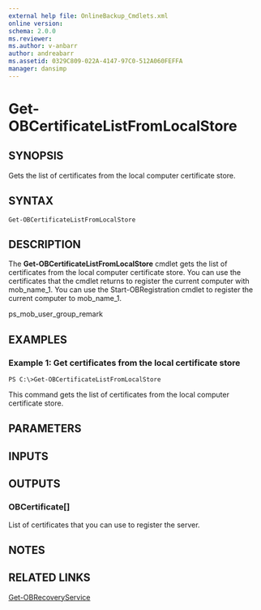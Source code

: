 ```yaml
---
external help file: OnlineBackup_Cmdlets.xml
online version: 
schema: 2.0.0
ms.reviewer:
ms.author: v-anbarr
author: andreabarr
ms.assetid: 0329C809-022A-4147-97C0-512A060FEFFA
manager: dansimp
---
```


# Get-OBCertificateListFromLocalStore

## SYNOPSIS
Gets the list of certificates from the local computer certificate store.

## SYNTAX

```
Get-OBCertificateListFromLocalStore
```

## DESCRIPTION
The **Get-OBCertificateListFromLocalStore** cmdlet gets the list of certificates from the local computer certificate store.
You can use the certificates that the cmdlet returns to register the current computer with mob_name_1.
You can use the Start-OBRegistration cmdlet to register the current computer to mob_name_1.

ps_mob_user_group_remark

## EXAMPLES

### Example 1: Get certificates from the local certificate store
```
PS C:\>Get-OBCertificateListFromLocalStore
```

This command gets the list of certificates from the local computer certificate store.

## PARAMETERS

## INPUTS

## OUTPUTS

### OBCertificate[]
List of certificates that you can use to register the server.

## NOTES

## RELATED LINKS

[Get-OBRecoveryService](./Get-OBRecoveryService.md)

